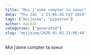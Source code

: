```yaml
---
title: "Moi j’aime compter ta soeur"
date: "Thu Jan  2 21:06:44 CET 2020"
tags: ["moijaime", "pipotron"]
author: m1ch3l
categories: ["generated"]
slug: "moijaime/2020-01-02-21:06:44"
---
```


Moi j’aime compter ta soeur
